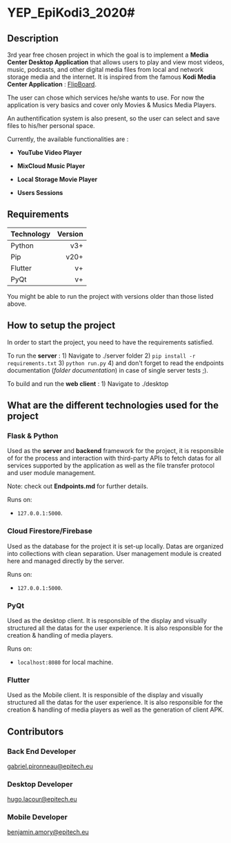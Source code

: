 # YEP_EpiKodi3_2020#

## Description

3rd year free chosen project in which the goal is to implement a __Media Center Desktop Application__ that allows users to play and view most videos, music, podcasts, and other digital media files from local and network storage media and the internet.
It is inspired from the famous __Kodi Media Center Application__ : [FlipBoard]( https://kodi.tv/).


The user can chose which services he/she wants to use.
For now the application is very basics and cover only Movies & Musics Media Players.


An authentification system is also present, so the user can select and save files to his/her personal space.


Currently, the available functionalities are :

* **YouTube Video Player**

* **MixCloud Music Player**

* **Local Storage Movie Player**

* **Users Sessions**

## Requirements

| Technology    | Version |
|:-------       | -------:|
| Python | v3+ |
| Pip | v20+ |
| Flutter | v+ |
| PyQt | v+ |

You might be able to run the project with versions older than those listed above.

## How to setup the project

In order to start the project, you need to have the requirements satisfied.

To run the **server** : 1) Navigate to ./server folder 2) `pip install -r requirements.txt` 3) `python run.py` 4) and don't forget to read the endpoints documentation (*folder documentation*) in case of single server tests ;).

To build and run the **web client** : 1) Navigate to ./desktop


## What are the different technologies used for the project

### Flask & Python

Used as the __server__ and __backend__ framework for the project, it is responsible of for the process and interaction with third-party APIs to fetch datas for all services supported by the application as well as the file transfer protocol and user module management.


Note: check out __Endpoints.md__ for further details.


Runs on:

* `127.0.0.1:5000`.

### Cloud Firestore/Firebase

Used as the database for the project it is set-up locally.
Datas are organized into collections with clean separation.
User management module is created here and managed directly by the server.


Runs on:

* `127.0.0.1:5000`.


### PyQt

Used as the desktop client. It is responsible of the display and visually structured all the datas for the user experience.
It is also responsible for the creation & handling of media players.


Runs on:

* `localhost:8080` for local machine.


### Flutter

Used as the Mobile client. It is responsible of the display and visually structured all the datas for the user experience.
It is also responsible for the creation & handling of media players as well as the generation of client APK.


## Contributors

### Back End Developer

gabriel.pironneau@epitech.eu

### Desktop Developer

hugo.lacour@epitech.eu

### Mobile Developer

benjamin.amory@epitech.eu
